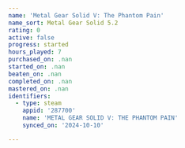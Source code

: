 ```yaml
---
name: 'Metal Gear Solid V: The Phantom Pain'
name_sort: Metal Gear Solid 5.2
rating: 0
active: false
progress: started
hours_played: 7
purchased_on: .nan
started_on: .nan
beaten_on: .nan
completed_on: .nan
mastered_on: .nan
identifiers:
  - type: steam
    appid: '287700'
    name: 'METAL GEAR SOLID V: THE PHANTOM PAIN'
    synced_on: '2024-10-10'

---
```

